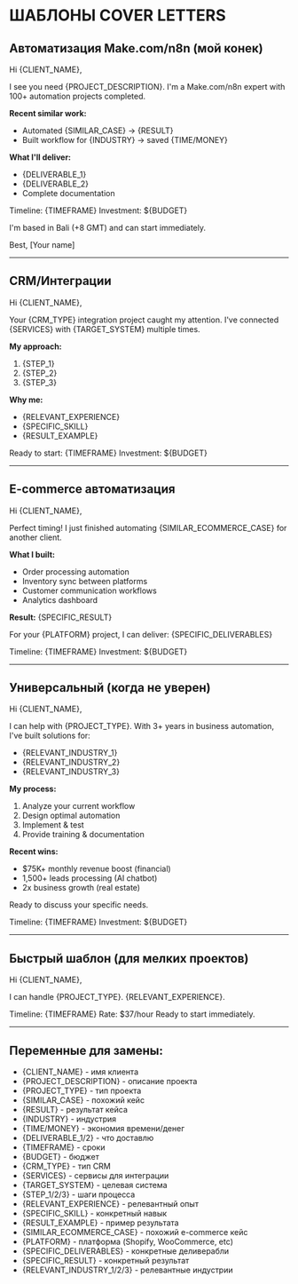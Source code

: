 # ШАБЛОНЫ COVER LETTERS

## Автоматизация Make.com/n8n (мой конек)

Hi {CLIENT_NAME},

I see you need {PROJECT_DESCRIPTION}. I'm a Make.com/n8n expert with 100+ automation projects completed.

**Recent similar work:**
- Automated {SIMILAR_CASE} → {RESULT}
- Built workflow for {INDUSTRY} → saved {TIME/MONEY}

**What I'll deliver:**
- {DELIVERABLE_1}
- {DELIVERABLE_2}
- Complete documentation

Timeline: {TIMEFRAME}
Investment: ${BUDGET}

I'm based in Bali (+8 GMT) and can start immediately.

Best,
[Your name]

---

## CRM/Интеграции

Hi {CLIENT_NAME},

Your {CRM_TYPE} integration project caught my attention. I've connected {SERVICES} with {TARGET_SYSTEM} multiple times.

**My approach:**
1. {STEP_1}
2. {STEP_2}
3. {STEP_3}

**Why me:**
- {RELEVANT_EXPERIENCE}
- {SPECIFIC_SKILL}
- {RESULT_EXAMPLE}

Ready to start: {TIMEFRAME}
Investment: ${BUDGET}

---

## E-commerce автоматизация

Hi {CLIENT_NAME},

Perfect timing! I just finished automating {SIMILAR_ECOMMERCE_CASE} for another client.

**What I built:**
- Order processing automation
- Inventory sync between platforms
- Customer communication workflows
- Analytics dashboard

**Result:** {SPECIFIC_RESULT}

For your {PLATFORM} project, I can deliver:
{SPECIFIC_DELIVERABLES}

Timeline: {TIMEFRAME}
Investment: ${BUDGET}

---

## Универсальный (когда не уверен)

Hi {CLIENT_NAME},

I can help with {PROJECT_TYPE}. With 3+ years in business automation, I've built solutions for:

- {RELEVANT_INDUSTRY_1}
- {RELEVANT_INDUSTRY_2}
- {RELEVANT_INDUSTRY_3}

**My process:**
1. Analyze your current workflow
2. Design optimal automation
3. Implement & test
4. Provide training & documentation

**Recent wins:**
- $75K+ monthly revenue boost (financial)
- 1,500+ leads processing (AI chatbot)
- 2x business growth (real estate)

Ready to discuss your specific needs.

Timeline: {TIMEFRAME}
Investment: ${BUDGET}

---

## Быстрый шаблон (для мелких проектов)

Hi {CLIENT_NAME},

I can handle {PROJECT_TYPE}. {RELEVANT_EXPERIENCE}.

Timeline: {TIMEFRAME}
Rate: $37/hour
Ready to start immediately.

---

## Переменные для замены:

- {CLIENT_NAME} - имя клиента
- {PROJECT_DESCRIPTION} - описание проекта
- {PROJECT_TYPE} - тип проекта
- {SIMILAR_CASE} - похожий кейс
- {RESULT} - результат кейса
- {INDUSTRY} - индустрия
- {TIME/MONEY} - экономия времени/денег
- {DELIVERABLE_1/2} - что доставлю
- {TIMEFRAME} - сроки
- {BUDGET} - бюджет
- {CRM_TYPE} - тип CRM
- {SERVICES} - сервисы для интеграции
- {TARGET_SYSTEM} - целевая система
- {STEP_1/2/3} - шаги процесса
- {RELEVANT_EXPERIENCE} - релевантный опыт
- {SPECIFIC_SKILL} - конкретный навык
- {RESULT_EXAMPLE} - пример результата
- {SIMILAR_ECOMMERCE_CASE} - похожий e-commerce кейс
- {PLATFORM} - платформа (Shopify, WooCommerce, etc)
- {SPECIFIC_DELIVERABLES} - конкретные деливерабли
- {SPECIFIC_RESULT} - конкретный результат
- {RELEVANT_INDUSTRY_1/2/3} - релевантные индустрии
